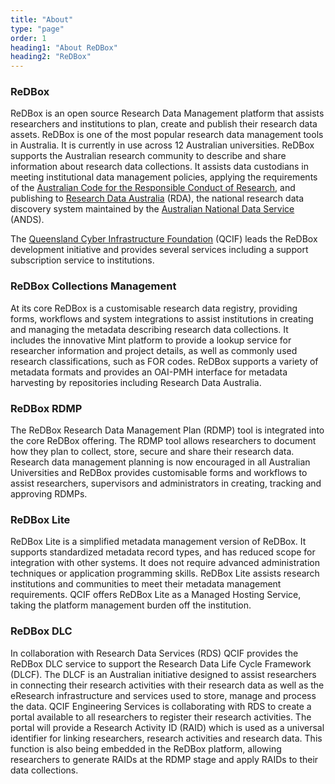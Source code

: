 ```yaml
---
title: "About"
type: "page"
order: 1
heading1: "About ReDBox" 
heading2: "ReDBox"
---
```

### ReDBox
ReDBox is an open source Research Data Management platform that assists researchers and institutions to plan, create and publish their research data assets.
ReDBox is one of the most popular research data management tools in Australia. It is currently in use across 12 Australian universities. ReDBox supports the Australian research community to describe and share information about research data collections. It assists data custodians in meeting institutional data management policies, applying the requirements of the [Australian Code for the Responsible Conduct of Research](https://www.nhmrc.gov.au/guidelines-publications/r39), and publishing to [Research Data Australia](http://researchdata.ands.org.au/) (RDA), the national research data discovery system maintained by the [Australian National Data Service](http://ands.org.au/) (ANDS).

The [Queensland Cyber Infrastructure Foundation](http://www.qcif.edu.au) (QCIF) leads the ReDBox development initiative and provides several services including a support subscription service to institutions.
### ReDBox Collections Management
At its core ReDBox is a customisable research data registry, providing forms, workflows and system integrations to assist institutions in creating and managing the metadata describing research data collections. It includes the innovative Mint platform to provide a lookup service for researcher information and project details, as well as commonly used research classifications, such as FOR codes. ReDBox supports a variety of metadata formats and provides an OAI-PMH interface for metadata harvesting by repositories including Research Data Australia. 
### ReDBox RDMP
The ReDBox Research Data Management Plan (RDMP) tool is integrated into the core ReDBox offering. The RDMP tool allows researchers to document how they plan to collect, store, secure and share their research data. Research data management planning is now encouraged in all Australian Universities and ReDBox provides customisable forms and workflows to assist researchers, supervisors and administrators in creating, tracking and approving RDMPs. 
### ReDBox Lite
ReDBox Lite is a simplified metadata management version of ReDBox.  It supports standardized metadata record types, and has reduced scope for integration with other systems.  It does not require advanced administration techniques or application programming skills.  ReDBox Lite assists research institutions and communities to meet their metadata management requirements. QCIF offers ReDBox Lite as a Managed Hosting Service, taking the platform management burden off the institution.
### ReDBox DLC
In collaboration with Research Data Services (RDS) QCIF provides the ReDBox DLC service to support the Research Data Life Cycle Framework (DLCF). The DLCF is an Australian initiative designed to assist researchers in connecting their research activities with their research data as well as the eResearch infrastructure and services used to store, manage and process the data. QCIF Engineering Services is collaborating with RDS to create a portal available to all researchers to register their research activities. The portal will provide a Research Activity ID (RAID) which is used as a universal identifier for linking researchers, research activities and research data. This function is also being embedded in the ReDBox platform, allowing researchers to generate RAIDs at the RDMP stage and apply RAIDs to their data collections.
